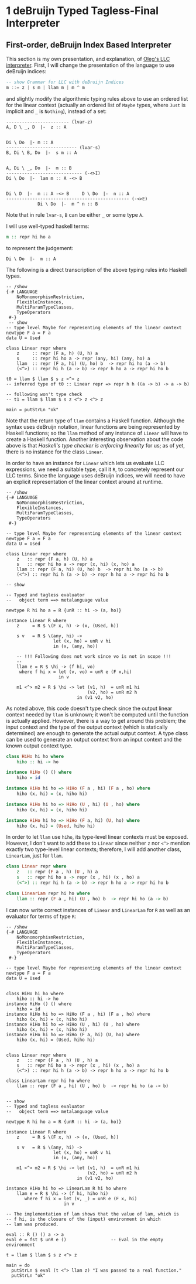 # 1 deBruijn Typed Tagless-Final Interpreter

## First-order, deBruijn Index Based Interpreter

This section is my own presentation, and explanation, of [Oleg's LLC
interpreter](http://okmij.org/ftp/tagless-final/course/LinearLC.hs).
First, I will change the presentation of the language to use deBruijn indices:
```haskell
-- show Grammar for LLC with deBruijn Indices
m ::= z | s m | llam m | m ^ m
```

and slightly modify the algorithmic typing rules above to use an
ordered list for the linear context (actually an ordered list of `Maybe`
types, where `Just` is implicit and `_` is `Nothing`), instead of a
set:

```
------------------------ (lvar-z)     
A, D \ _, D  |-  z :: A            


Di \ Do  |- m :: A
--------------------------- (lvar-s)
B, Di \ B, Do  |-  s m :: A


A, Di \ _, Do  |-  m :: B  
----------------------------- (-<>I)
Di \ Do  |-  lam m :: A -<> B


Di \ D  |-  m :: A -<> B     D \ Do  |-  n :: A
----------------------------------------------- (-<>E)
            Di \ Do  |-  m ^ n :: B
```
Note that in rule `lvar-s`, `B` can be either `_` or some type `A`.

I will use well-typed haskell terms:
```haskell
m :: repr hi ho a
```
to represent the judgement:
```
Di \ Do  |-  m :: A
```

The following is a direct transcription of the above typing rules into Haskell types.

```active haskell
-- /show
{-# LANGUAGE 
    NoMonomorphismRestriction,
    FlexibleInstances,
    MultiParamTypeClasses,
    TypeOperators
 #-}    
 -- show
-- type level Maybe for representing elements of the linear context
newtype F a = F a
data U = Used

class Linear repr where
    z     :: repr (F a, h) (U, h) a
    s     :: repr hi ho a -> repr (any, hi) (any, ho) a
    llam  :: repr (F a, hi) (U, ho) b  -> repr hi ho (a -> b)
    (<^>) :: repr hi h (a -> b) -> repr h ho a -> repr hi ho b

t0 = llam $ llam $ s z <^> z 
-- inferred type of t0 :: Linear repr => repr h h ((a -> b) -> a -> b)

-- following won't type check
-- t1 = llam $ llam $ s z <^> z <^> z 

main = putStrLn "ok"
```
Note that the return type of `llam` contains a Haskell function. Although the syntax uses deBruijn notation, linear functions are being represented by Haskell functions; so the `llam` method of any instance of `Linear` will have to create a Haskell function. 
Another interesting observation about the code above is that _Haskell's type checker is enforcing linearity_ for us; as of yet, there is no instance for the class `Linear`. 

In order to have an instance for `Linear` which lets us
evaluate LLC expressions, we need a suitable type, call it
`R`, to concretely represent our LLC terms. Since the language uses deBruijn indices, we will need to have an
explicit representation of the linear context around at runtime.

```active haskell
-- /show
{-# LANGUAGE 
    NoMonomorphismRestriction,
    FlexibleInstances,
    MultiParamTypeClasses,
    TypeOperators 
 #-}

-- type level Maybe for representing elements of the linear context
newtype F a = F a
data U = Used

class Linear repr where
    z   :: repr (F a, h) (U, h) a
    s   :: repr hi ho a -> repr (x, hi) (x, ho) a
    llam :: repr (F a, hi) (U, ho) b  -> repr hi ho (a -> b)
    (<^>) :: repr hi h (a -> b) -> repr h ho a -> repr hi ho b

-- show

-- Typed and tagless evaluator
--   object term ==> metalanguage value

newtype R hi ho a = R {unR :: hi -> (a, ho)}

instance Linear R where
    z     = R $ \(F x, h) -> (x, (Used, h))

    s v   = R $ \(any, hi) -> 
                  let (x, ho) = unR v hi
                  in (x, (any, ho))

    -- !!! Following does not work since vo is not in scope !!!
    -- 
    llam e = R $ \hi -> (f hi, vo)
     where f hi x = let (v, vo) = unR e (F x,hi)
                    in v

    m1 <^> m2 = R $ \hi -> let (v1, h)  = unR m1 hi
                               (v2, ho) = unR m2 h
                           in (v1 v2, ho)    
```

As noted above, this code doesn't type check since the output linear
context needed by `llam` is unknown; it won't be computed until the
function is actually applied. However, there is a
way to get around this problem; the input context and the type of the
output context (which is statically determined) are enough to generate
the actual output context. A type class can
be used to generate an output context from an input context and the known output context type. 

```haskell
class HiHo hi ho where
    hiho :: hi -> ho

instance HiHo () () where
    hiho = id

instance HiHo hi ho => HiHo (F a , hi) (F a , ho) where
    hiho (x, hi) = (x, hiho hi)

instance HiHo hi ho => HiHo (U , hi) (U , ho) where
    hiho (x, hi) = (x, hiho hi)

instance HiHo hi ho => HiHo (F a, hi) (U, ho) where
    hiho (x, hi) = (Used, hiho hi)
```

In order to let `llam` use `hiho`, its type-level linear contexts must be exposed. However, I don't want to add these to `Linear` since neither `z` nor `<^>` mention exactly two type-level linear contexts; therefore, I will add another class, `LinearLam`,
just for `llam`.

```haskell
class Linear repr where
    z   :: repr (F a , h) (U , h) a
    s   :: repr hi ho a -> repr (x , hi) (x , ho) a
    (<^>) :: repr hi h (a -> b) -> repr h ho a -> repr hi ho b

class LinearLam repr hi ho where
    llam :: repr (F a , hi) (U , ho) b  -> repr hi ho (a -> b)
```

I can now write correct instances of `Linear` and `LinearLam` for `R` as well as an evaluator for terms of type `R`:

```active haskell
-- /show
{-# LANGUAGE 
    NoMonomorphismRestriction,
    FlexibleInstances,
    MultiParamTypeClasses,
    TypeOperators 
 #-}

-- type level Maybe for representing elements of the linear context
newtype F a = F a
data U = Used


class HiHo hi ho where
    hiho :: hi -> ho
instance HiHo () () where
    hiho = id
instance HiHo hi ho => HiHo (F a , hi) (F a , ho) where
    hiho (x, hi) = (x, hiho hi)
instance HiHo hi ho => HiHo (U , hi) (U , ho) where
    hiho (x, hi) = (x, hiho hi)
instance HiHo hi ho => HiHo (F a, hi) (U, ho) where
    hiho (x, hi) = (Used, hiho hi)


class Linear repr where
    z   :: repr (F a , h) (U , h) a
    s   :: repr hi ho a -> repr (x , hi) (x , ho) a
    (<^>) :: repr hi h (a -> b) -> repr h ho a -> repr hi ho b

class LinearLam repr hi ho where
    llam :: repr (F a , hi) (U , ho) b  -> repr hi ho (a -> b)


-- show
-- Typed and tagless evaluator
--   object term ==> metalanguage value

newtype R hi ho a = R {unR :: hi -> (a, ho)}

instance Linear R where
    z     = R $ \(F x, h) -> (x, (Used, h))

    s v   = R $ \(any, hi) -> 
                  let (x, ho) = unR v hi
                  in (x, (any, ho))

    m1 <^> m2 = R $ \hi -> let (v1, h)  = unR m1 hi
                               (v2, ho) = unR m2 h
                           in (v1 v2, ho)    

instance HiHo hi ho => LinearLam R hi ho where
    llam e = R $ \hi -> (f hi, hiho hi)
       where f hi x = let (v, _) = unR e (F x, hi)
                      in v

-- The implementation of lam shows that the value of lam, which is
-- f hi, is the closure of the (input) environment in which
-- lam was produced.

eval :: R () () a -> a
eval e = fst $ unR e ()                 -- Eval in the empty environment

t = llam $ llam $ s z <^> z

main = do 
  putStrLn $ eval (t <^> llam z) "I was passed to a real function."
  putStrLn "ok"
```


